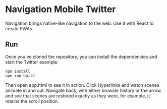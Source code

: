 # Navigation Mobile Twitter
Navigation brings native-like navigation to the web. Use it with React to create PWAs.

## Run
Once you've cloned the repository, you can install the dependencies and start the Twitter example:

    npm install
    npm run build

Then open app.html to see it in action. Click Hyperlinks and watch scenes animate in and out. Navigate back, with either browser history or the arrow, and see that scenes are restored exactly as they were, for example, it retains the scroll position.


